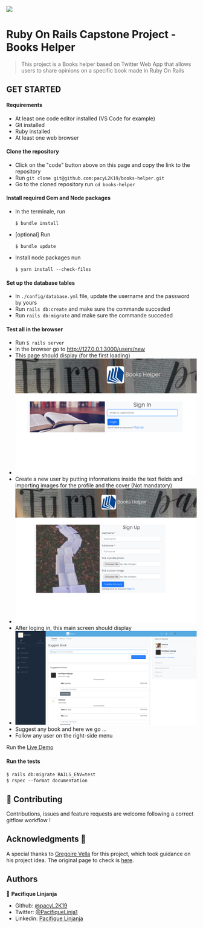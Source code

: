 ![](https://img.shields.io/badge/Microverse-blueviolet)

# Ruby On Rails Capstone Project - Books Helper

> This project is a Books helper based on Twitter Web App that allows users to share opinions on a specific book made in Ruby On Rails

## GET STARTED

#### Requirements 

- At least one code editor installed (VS Code for example)
- Git installed
- Ruby installed
- At least one web browser
#### Clone the repository

- Click on the "code" button above on this page and copy the link to the repository
- Run `git clone git@github.com:pacyL2K19/books-helper.git`
- Go to the cloned repository run `cd books-helper`

#### Install required Gem and Node packages

- In the terminale, run 
    ```
    $ bundle install
    ```
- [optional] Run 
    ```
    $ bundle update
    ```
- Install node packages nun
    ```
    $ yarn install --check-files
    ```

#### Set up the database tables 

- In `./config/database.yml` file, update the username and the password by yours
- Run `rails db:create` and make sure the commande succeded
- Run `rails db:migrate` and make sure the commande succeded

#### Test all in the browser

- Run `$ rails server`
- In the browser go to http://127.0.0.1:3000/users/new
- This page should display (for the first loading)
- ![screenshot](screenshots/login.png)
- Create a new user by putting informations inside the text fields and importing images for the profile and the cover (Not mandatory)
- ![screenshot](screenshots/signup.png)
- After loging in, this main screen should display 
- ![screenshot](screenshots/mainpage.png)
- Suggest any book and here we go ...
- Follow any user on the right-side menu

Run the [Live Demo](https://limitless-reef-60126.herokuapp.com/)

#### Run the tests
```
$ rails db:migrate RAILS_ENV=test
$ rspec --format documentation
```
## 🤝 Contributing

Contributions, issues and feature requests are welcome following a correct gitflow workflow !

## Acknowledgments 🤝

A special thanks to [Gregoire Vella](https://www.behance.net/gregoirevella) for this project, which took guidance on his project idea. The original page to check is [here](https://www.behance.net/gallery/14286087/Twitter-Redesign-of-UI-details).
## Authors

👤 **Pacifique Linjanja**
- Github: [@pacyL2K19](https://github.com/pacyL2K19)
- Twitter: [@PacifiqueLinja1](https://twitter.com/PacifiqueLinja1)
- Linkedin: [Pacifique Linjanja](https://www.linkedin.com/in/pacifique-linjanja/)

